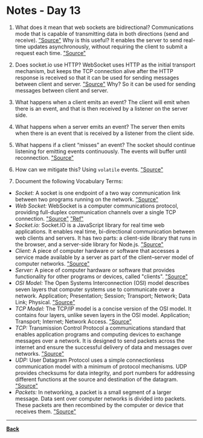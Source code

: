 # Notes - Day 13

1. What does it mean that web sockets are bidirectional? Communications mode that is capable of transmitting data in both directions (send and receive). <a href = "https://www.computerhope.com/jargon/b/bidirect.htm">"Source"</a> Why is this useful? It enables the server to send real-time updates asynchronously, without requiring the client to submit a request each time. <a href = "https://www.amx.com/en/site_elements/benefits-and-applications-of-websockets#:~:text=BIDIRECTIONAL.,submit%20a%20request%20each%20time.">"Source"</a>

2. Does socket.io use HTTP? WebSocket uses HTTP as the initial transport mechanism, but keeps the TCP connection alive after the HTTP response is received so that it can be used for sending messages between client and server. <a href = "https://www.google.com/search?q=+Does+socket.io+use+HTTP%3F&rlz=1C1CHZN_enUS962US962&sxsrf=APq-WBt7x3MniEeRRoNcwhRV86IOLhdkrw%3A1643180697218&ei=mfLwYYvCDIe50PEPi_qcyAI&ved=0ahUKEwjL8oiO7c71AhWHHDQIHQs9BykQ4dUDCA8&uact=5&oq=+Does+socket.io+use+HTTP%3F&gs_lcp=Cgdnd3Mtd2l6EAMyBggAEBYQHjIFCAAQhgMyBQgAEIYDMgUIABCGAzIFCAAQhgMyBQgAEIYDOgUIIRCgAToFCAAQzQI6CAghEBYQHRAeOgUIIRCrAkoECEEYAEoECEYYAFAAWK0VYI4eaABwAngBgAH8AYgBoAWSAQU0LjEuMZgBAKABAqABAcABAQ&sclient=gws-wiz">"Source"</a> Why? So it can be used for sending messages between client and server.

3. What happens when a client emits an event? The client will emit when there is an event, and that is then received by a listener on the server side.

4. What happens when a server emits an event? The server then emits when there is an event that is received by a listener from the client side.

5. What happens if a client “misses” an event? The socket should continue listening for emitting events continuously. The events will buffer until reconnection. <a href = "https://socket.io/docs/v4/emitting-events/">"Source"</a>

6. How can we mitigate this? Using `volatile` events. <a href = "https://socket.io/docs/v4/emitting-events/">"Source"</a>

7. Document the following Vocabulary Terms:

- *Socket:* A socket is one endpoint of a two way communication link between two programs running on the network. <a href = "https://www.geeksforgeeks.org/socket-in-computer-network/">"Source"</a>
- *Web Socket:* WebSocket is a computer communications protocol, providing full-duplex communication channels over a single TCP connection. <a href = "https://en.wikipedia.org/wiki/WebSocket">"Source"</a> <a href = "https://www.geeksforgeeks.org/what-is-web-socket-and-how-it-is-different-from-the-http/">"Ref"</a>
- *Socket.io:* Socket.IO is a JavaScript library for real time web applications. It enables real time, bi-directional communication between web clients and servers. It has two parts: a client-side library that runs in the browser, and a server-side library for Node.js. <a href = "https://en.wikipedia.org/wiki/Socket.IO">"Source"</a>
- *Client:* A piece of computer hardware or software that accesses a service made available by a server as part of the client–server model of computer networks.  <a href = "https://en.wikipedia.org/wiki/Client_(computing)#:~:text=In%20computing%2C%20a%20client%20is,by%20way%20of%20a%20network.">"Source"</a>
- *Server:* A piece of computer hardware or software that provides functionality for other programs or devices, called "clients". <a href = "https://en.wikipedia.org/wiki/Server_(computing)">"Source"</a>
- *OSI Model:* The Open Systems Interconnection (OSI) model describes seven layers that computer systems use to communicate over a network. Application; Presentation; Session; Transport; Network; Data Link; Physical. <a href = "https://www.imperva.com/learn/application-security/osi-model/">"Source"</a>
- *TCP Model:*  The TCP/IP model is a concise version of the OSI model. It contains four layers, unlike seven layers in the OSI model. Application; Transport; Internet; Network Access. <a href = "https://www.geeksforgeeks.org/tcp-ip-model/">"Source"</a>
- *TCP:* Transmission Control Protocol a communications standard that enables application programs and computing devices to exchange messages over a network. It is designed to send packets across the internet and ensure the successful delivery of data and messages over networks. <a href = "https://www.fortinet.com/resources/cyberglossary/tcp-ip">"Source"</a>
- *UDP:* User Datagram Protocol uses a simple connectionless communication model with a minimum of protocol mechanisms. UDP provides checksums for data integrity, and port numbers for addressing different functions at the source and destination of the datagram. <a href = "https://en.wikipedia.org/wiki/User_Datagram_Protocol">"Source"</a>
- *Packets:* In networking, a packet is a small segment of a larger message. Data sent over computer networks is divided into packets. These packets are then recombined by the computer or device that receives them. <a href = "https://www.cloudflare.com/learning/network-layer/what-is-a-packet/">"Source"</a>

---
**<a href = "https://github.com/scottie-l/reading-notes/tree/main/reading-notes-401">Back</a>**
